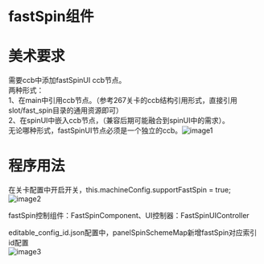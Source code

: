# fastSpin组件

# 美术要求

需要ccb中添加fastSpinUI ccb节点。  
   两种形式：  
       1、在main中引用ccb节点。（参考267关卡的ccb结构引用形式，直接引用slot/fast\_spin目录的通用资源即可）  
       2、在spinUI中嵌入ccb节点，（兼容后期可能融合到spinUI中的需求）。  
   无论哪种形式，fastSpinUI节点必须是一个独立的ccb。![image1](http://localhost:5173/WTC-Docs/assets/1758727509589_150706d6.png)

# 程序用法

   在关卡配置中开启开关，this.machineConfig.supportFastSpin \= true;  
![image2](http://localhost:5173/WTC-Docs/assets/1758727509590_7f030598.png)

   fastSpin控制组件：FastSpinComponent、UI控制器：FastSpinUIController

   editable\_config\_id.json配置中，panelSpinSchemeMap新增fastSpin对应索引id配置  
![image3](http://localhost:5173/WTC-Docs/assets/1758727509592_8fe68dfc.png)





